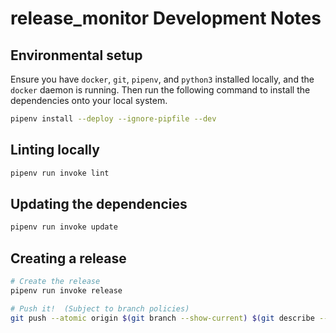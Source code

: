 # release_monitor Development Notes

## Environmental setup

Ensure you have `docker`, `git`, `pipenv`, and `python3` installed locally, and the `docker` daemon is running. Then run the following command to
install the dependencies onto your local system.

```bash
pipenv install --deploy --ignore-pipfile --dev
```

## Linting locally

```bash
pipenv run invoke lint
```

## Updating the dependencies

```bash
pipenv run invoke update
```

## Creating a release

```bash
# Create the release
pipenv run invoke release

# Push it!  (Subject to branch policies)
git push --atomic origin $(git branch --show-current) $(git describe --tags)
```
